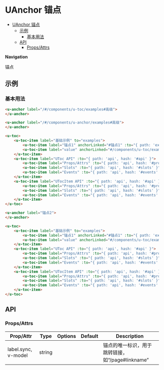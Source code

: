 <!-- 该 README.md 根据 api.yaml 和 docs/*.md 自动生成，为了方便在 GitHub 和 NPM 上查阅。如需修改，请查看源文件 -->

# UAnchor 锚点

- [UAnchor 锚点](#uanchor-锚点)
  - [示例](#示例)
    - [基本用法](#基本用法)
  - [API](#api)
    - [Props/Attrs](#propsattrs)

**Navigation**

锚点

## 示例
### 基本用法

``` html
<u-anchor label="/#/components/u-toc/examples#高级">
</u-anchor>
```

``` html
<u-anchor label="/#/components/u-anchor/examples#高级">
</u-anchor>
```


``` html
<u-toc>
    <u-toc-item label="基础示例" to="examples">
        <u-toc-item label="锚点1" anchorLinked="#锚点1" :to="{ path: 'examples', hash: '#基本用法' }"></u-toc-item>
        <u-toc-item label="value" anchorLinked="#/components/u-toc/examples#基本用法" :to="{ path: 'examples', hash: '#value' }"></u-toc-item>
    </u-toc-item>
    <u-toc-item label="UToc API" :to="{ path: 'api', hash: '#api' }">
        <u-toc-item label="Props/Attrs" :to="{ path: 'api', hash: '#propsattrs' }"></u-toc-item>
        <u-toc-item label="Slots" :to="{ path: 'api', hash: '#slots' }"></u-toc-item>
        <u-toc-item label="Events" :to="{ path: 'api', hash: '#events' }"></u-toc-item>
    </u-toc-item>
    <u-toc-item label="UTocItem API" :to="{ path: 'api', hash: '#api' }">
        <u-toc-item label="Props/Attrs" :to="{ path: 'api', hash: '#propsattrs' }"></u-toc-item>
        <u-toc-item label="Slots" :to="{ path: 'api', hash: '#slots' }"></u-toc-item>
        <u-toc-item label="Events" :to="{ path: 'api', hash: '#events' }"></u-toc-item>
    </u-toc-item>
</u-toc>
```

``` html
<u-anchor label="锚点2">
</u-anchor>
```

``` html
<u-toc>
    <u-toc-item label="基础示例" to="examples">
        <u-toc-item label="锚点1" anchorLinked="#锚点1" :to="{ path: 'examples', hash: '#基本用法' }"></u-toc-item>
        <u-toc-item label="value" anchorLinked="#/components/u-toc/examples#基本用法" :to="{ path: 'examples', hash: '#value' }"></u-toc-item>
    </u-toc-item>
    <u-toc-item label="UToc API" :to="{ path: 'api', hash: '#api' }">
        <u-toc-item label="Props/Attrs" :to="{ path: 'api', hash: '#propsattrs' }"></u-toc-item>
        <u-toc-item label="Slots" :to="{ path: 'api', hash: '#slots' }"></u-toc-item>
        <u-toc-item label="Events" :to="{ path: 'api', hash: '#events' }"></u-toc-item>
    </u-toc-item>
    <u-toc-item label="UTocItem API" :to="{ path: 'api', hash: '#api' }">
        <u-toc-item label="Props/Attrs" :to="{ path: 'api', hash: '#propsattrs' }"></u-toc-item>
        <u-toc-item label="Slots" :to="{ path: 'api', hash: '#slots' }"></u-toc-item>
        <u-toc-item label="Events" :to="{ path: 'api', hash: '#events' }"></u-toc-item>
    </u-toc-item>
</u-toc>
```

## API
### Props/Attrs

| Prop/Attr | Type | Options | Default | Description |
| --------- | ---- | ------- | ------- | ----------- |
| label.sync, v-model | string |  |  | 锚点的唯一标识，用于跳转链接，如“/page#linkname” |

